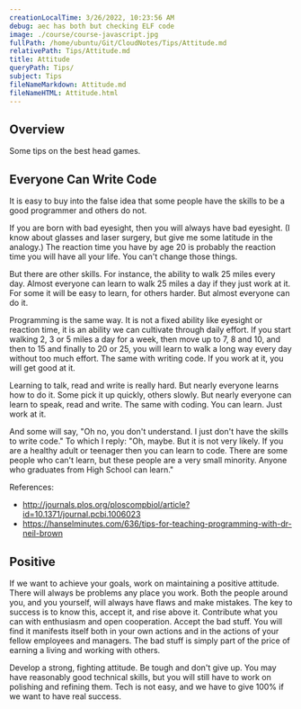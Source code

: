 ```yaml
---
creationLocalTime: 3/26/2022, 10:23:56 AM
debug: aec has both but checking ELF code
image: ./course/course-javascript.jpg
fullPath: /home/ubuntu/Git/CloudNotes/Tips/Attitude.md
relativePath: Tips/Attitude.md
title: Attitude
queryPath: Tips/
subject: Tips
fileNameMarkdown: Attitude.md
fileNameHTML: Attitude.html
---
```



<!-- toc -->
<!-- tocstop -->

## Overview

Some tips on the best head games.

## Everyone Can Write Code

It is easy to buy into the false idea that some people have the skills to be a good programmer and others do not.

If you are born with bad eyesight, then you will always have bad eyesight. (I know about glasses and laser surgery, but give me some latitude in the analogy.) The reaction time you have by age 20 is probably the reaction time you will have all your life. You can't change those things.

But there are other skills. For instance, the ability to walk 25 miles every day. Almost everyone can learn to walk 25 miles a day if they just work at it. For some it will be easy to learn, for others harder. But almost everyone can do it.

Programming is the same way. It is not a fixed ability like eyesight or reaction time, it is an ability we can cultivate through daily effort. If you start walking 2, 3 or 5 miles a day for a week, then move up to 7, 8 and 10, and then to 15 and finally to 20 or 25, you will learn to walk a long way every day without too much effort. The same with writing code. If you work at it, you will get good at it.

Learning to talk, read and write is really hard. But nearly everyone learns how to do it. Some pick it up quickly, others slowly. But nearly everyone can learn to speak, read and write. The same with coding. You can learn. Just work at it.

And some will say, "Oh no, you don't understand. I just don't have the skills to write code." To which I reply: "Oh, maybe. But it is not very likely. If you are a healthy adult or teenager then you can learn to code. There are some people who can't learn, but these people are a very small minority. Anyone who graduates from High School can learn."

References:

- <http://journals.plos.org/ploscompbiol/article?id=10.1371/journal.pcbi.1006023>
- <https://hanselminutes.com/636/tips-for-teaching-programming-with-dr-neil-brown>

## Positive

If we want to achieve your goals, work on maintaining a positive attitude. There will always be problems any place you work. Both the people around you, and you yourself, will always have flaws and make mistakes. The key to success is to know this, accept it, and rise above it. Contribute what you can with enthusiasm and open cooperation. Accept the bad stuff. You will find it manifests itself both in your own actions and in the actions of your fellow employees and managers. The bad stuff is simply part of the price of earning a living and working with others.

Develop a strong, fighting attitude. Be tough and don't give up. You may have reasonably good technical skills, but you will still have to work on polishing and refining them. Tech is not easy, and we have to give 100% if we want to have real success.
